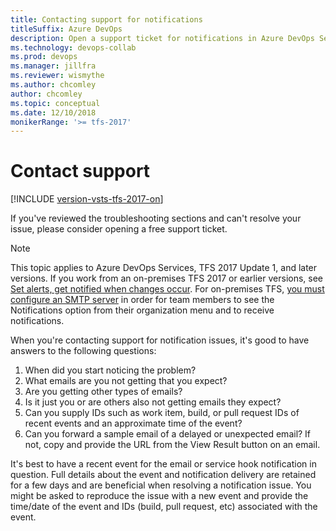 ```yaml
---
title: Contacting support for notifications
titleSuffix: Azure DevOps 
description: Open a support ticket for notifications in Azure DevOps Services or Team Foundation Server  
ms.technology: devops-collab
ms.prod: devops
ms.manager: jillfra
ms.reviewer: wismythe
ms.author: chcomley
author: chcomley
ms.topic: conceptual
ms.date: 12/10/2018  
monikerRange: '>= tfs-2017'
---
```


# Contact support

[!INCLUDE [version-vsts-tfs-2017-on](../boards/_shared/version-vsts-tfs-2017-on.md)]


If you've reviewed the troubleshooting sections and can't resolve your issue, please consider opening a free support ticket.

> [!NOTE]  
> This topic applies to Azure DevOps Services, TFS 2017 Update 1, and later versions. If you work from an on-premises TFS 2017 or earlier versions, see [Set alerts, get notified when changes occur](../work/track/alerts-and-notifications.md). For on-premises TFS, [you must configure an SMTP server](/azure/devops/server/admin/setup-customize-alerts) in order for team members to see the Notifications option from their organization menu and to receive notifications.

When you're contacting support for notification issues, it's good to have answers to the following questions:

1. When did you start noticing the problem?
2. What emails are you not getting that you expect?
3. Are you getting other types of emails?
4. Is it just you or are others also not getting emails they expect?
5. Can you supply IDs such as work item, build, or pull request IDs of recent events and an approximate time of the event?
6. Can you forward a sample email of a delayed or unexpected email? If not, copy and provide the URL from the View Result button on an email.

It's best to have a recent event for the email or service hook notification in question. Full details about the event and notification delivery are retained for a few days and are beneficial when resolving a notification issue. You might be asked to reproduce the issue with a new event and provide the time/date of the event and IDs (build, pull request, etc) associated with the event.